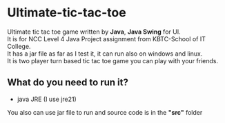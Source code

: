 # Ultimate-tic-tac-toe

Ultimate tic tac toe game written by **Java**, **Java Swing** for UI.   
It is for NCC Level 4 Java Project assignment from KBTC-School of IT College.  
It has a jar file as far as I test it, it can run also on windows and linux.  
It is two player turn based tic tac toe game you can play with your friends. 

## What do you need to run it?

- java JRE (I use jre21)

You also can use jar file to run and source code is in the **"src"** folder
  


